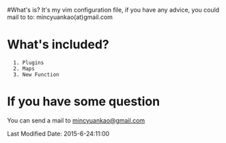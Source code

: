 
#What's is?
It's my vim configuration file, if you have any advice, you could mail to to: mincyuankao(at)gmail.com

# What's included?

	  1. Plugins
	  2. Maps
	  3. New Function

# If you have some question

You can send a mail to mincyuankao@gmail.com

Last Modified Date: 2015-6-24:11:00


